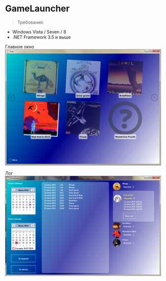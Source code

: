 # GameLauncher

> Требования:
* Windows Vista / Seven / 8
* .NET Framework 3.5 и выше

Главное окно
![pic1](https://github.com/ar1st0crat/GameLauncher/blob/master/Screenshots/1.png)

Лог
![pic2](https://github.com/ar1st0crat/GameLauncher/blob/master/Screenshots/2.png)